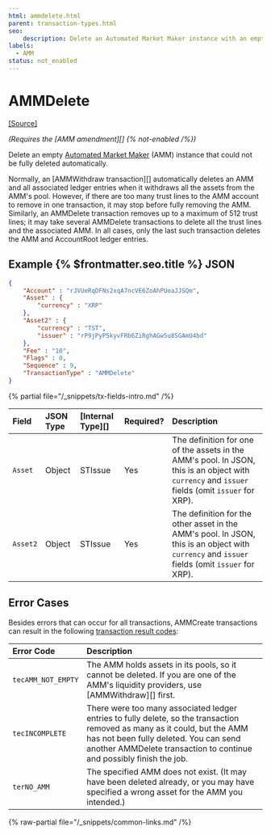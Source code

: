 ```yaml
---
html: ammdelete.html
parent: transaction-types.html
seo:
    description: Delete an Automated Market Maker instance with an empty asset pool.
labels:
  - AMM
status: not_enabled
---
```

# AMMDelete
[[Source]](https://github.com/XRPLF/rippled/blob/develop/src/ripple/app/tx/impl/AMMDelete.cpp "Source")

_(Requires the [AMM amendment][] {% not-enabled /%})_

Delete an empty [Automated Market Maker](../../../../concepts/tokens/decentralized-exchange/automated-market-makers.md) (AMM) instance that could not be fully deleted automatically.

Normally, an [AMMWithdraw transaction][] automatically deletes an AMM and all associated ledger entries when it withdraws all the assets from the AMM's pool. However, if there are too many trust lines to the AMM account to remove in one transaction, it may stop before fully removing the AMM. Similarly, an AMMDelete transaction removes up to a maximum of 512 trust lines; it may take several AMMDelete transactions to delete all the trust lines and the associated AMM. In all cases, only the last such transaction deletes the AMM and AccountRoot ledger entries.


## Example {% $frontmatter.seo.title %} JSON

```json
{
    "Account" : "rJVUeRqDFNs2xqA7ncVE6ZoAhPUoaJJSQm",
    "Asset" : {
        "currency" : "XRP"
    },
    "Asset2" : {
        "currency" : "TST",
        "issuer" : "rP9jPyP5kyvFRb6ZiRghAGw5u8SGAmU4bd"
    },
    "Fee" : "10",
    "Flags" : 0,
    "Sequence" : 9,
    "TransactionType" : "AMMDelete"
}
```

{% partial file="/_snippets/tx-fields-intro.md" /%}

| Field          | JSON Type           | [Internal Type][] | Required? | Description |
|:---------------|:--------------------|:------------------|:----------|:------------|
| `Asset`        | Object              | STIssue           | Yes       | The definition for one of the assets in the AMM's pool. In JSON, this is an object with `currency` and `issuer` fields (omit `issuer` for XRP). |
| `Asset2`       | Object              | STIssue           | Yes       | The definition for the other asset in the AMM's pool. In JSON, this is an object with `currency` and `issuer` fields (omit `issuer` for XRP). |


## Error Cases

Besides errors that can occur for all transactions, AMMCreate transactions can result in the following [transaction result codes](../transaction-results/transaction-results.md):

| Error Code          | Description                                  |
|:--------------------|:---------------------------------------------|
| `tecAMM_NOT_EMPTY`  | The AMM holds assets in its pools, so it cannot be deleted. If you are one of the AMM's liquidity providers, use [AMMWithdraw][] first. |
| `tecINCOMPLETE`     | There were too many associated ledger entries to fully delete, so the transaction removed as many as it could, but the AMM has not been fully deleted. You can send another AMMDelete transaction to continue and possibly finish the job. |
| `terNO_AMM`         | The specified AMM does not exist. (It may have been deleted already, or you may have specified a wrong asset for the AMM you intended.) |

{% raw-partial file="/_snippets/common-links.md" /%}
